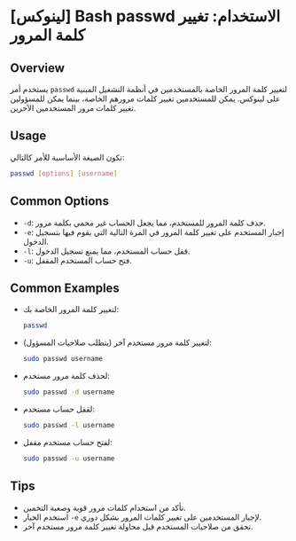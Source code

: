# [لينوكس] Bash passwd الاستخدام: تغيير كلمة المرور

## Overview
يستخدم أمر `passwd` لتغيير كلمة المرور الخاصة بالمستخدمين في أنظمة التشغيل المبنية على لينوكس. يمكن للمستخدمين تغيير كلمات مرورهم الخاصة، بينما يمكن للمسؤولين تغيير كلمات مرور المستخدمين الآخرين.

## Usage
تكون الصيغة الأساسية للأمر كالتالي:

```bash
passwd [options] [username]
```

## Common Options
- `-d`: حذف كلمة المرور للمستخدم، مما يجعل الحساب غير محمي بكلمة مرور.
- `-e`: إجبار المستخدم على تغيير كلمة المرور في المرة التالية التي يقوم فيها بتسجيل الدخول.
- `-l`: قفل حساب المستخدم، مما يمنع تسجيل الدخول.
- `-u`: فتح حساب المستخدم المقفل.

## Common Examples
- لتغيير كلمة المرور الخاصة بك:
    ```bash
    passwd
    ```

- لتغيير كلمة مرور مستخدم آخر (يتطلب صلاحيات المسؤول):
    ```bash
    sudo passwd username
    ```

- لحذف كلمة مرور مستخدم:
    ```bash
    sudo passwd -d username
    ```

- لقفل حساب مستخدم:
    ```bash
    sudo passwd -l username
    ```

- لفتح حساب مستخدم مقفل:
    ```bash
    sudo passwd -u username
    ```

## Tips
- تأكد من استخدام كلمات مرور قوية وصعبة التخمين.
- استخدم الخيار `-e` لإجبار المستخدمين على تغيير كلمات المرور بشكل دوري.
- تحقق من صلاحيات المستخدم قبل محاولة تغيير كلمة مرور مستخدم آخر.
